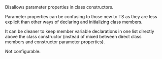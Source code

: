 Disallows parameter properties in class constructors.


Parameter properties can be confusing to those new to TS as they are less explicit
than other ways of declaring and initializing class members.

It can be cleaner to keep member variable declarations in one list directly above the class constructor
(instead of mixed between direct class members and constructor parameter properties).
        

Not configurable.